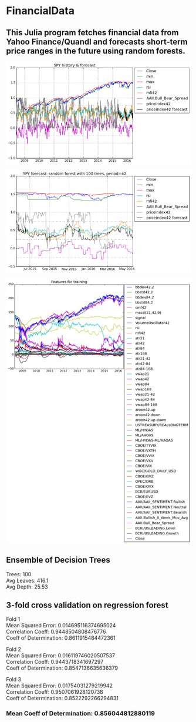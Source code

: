 # FinancialData

## This Julia program fetches financial data from Yahoo Finance/Quandl and forecasts short-term price ranges in the future using random forests.

![History and forecast of price index](spy_history.png)

![1 year forecast](spy_forecast.png)

![Features for training](spy_features.png)

## Ensemble of Decision Trees

Trees:      100  
Avg Leaves: 416.1  
Avg Depth:  25.53  

## 3-fold cross validation on regression forest

Fold 1  
Mean Squared Error:     0.014695116374695024  
Correlation Coeff:      0.9448504808476776  
Coeff of Determination: 0.8611915484472361  

Fold 2  
Mean Squared Error:     0.016119746020507537  
Correlation Coeff:      0.9443718341697297  
Coeff of Determination: 0.8547136635636379  

Fold 3  
Mean Squared Error:     0.01754031279219942  
Correlation Coeff:      0.9507061928120738  
Coeff of Determination: 0.8522292266294831  

### Mean Coeff of Determination: 0.856044812880119
